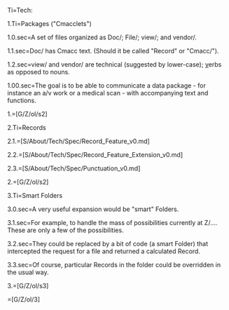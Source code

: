 Ti=Tech:

1.Ti=Packages ("Cmacclets")

1.0.sec=A set of files organized as Doc/; File/; view/; and vendor/.  

1.1.sec=Doc/ has Cmacc text.  (Should it be called "Record" or "Cmacc/").

1.2.sec=view/ and vendor/ are technical (suggested by lower-case); <u>v</u>erbs as opposed to nouns. 

1.00.sec=The goal is to be able to communicate a data package - for instance an a/v work or a medical scan - with accompanying text and functions.

1.=[G/Z/ol/s2]

2.Ti=Records

2.1.=[S/About/Tech/Spec/Record_Feature_v0.md]

2.2.=[S/About/Tech/Spec/Record_Feature_Extension_v0.md]

2.3.=[S/About/Tech/Spec/Punctuation_v0.md]

2.=[G/Z/ol/s2]

3.Ti=Smart Folders

3.0.sec=A very useful expansion would be "smart" Folders.

3.1.sec=For example, to handle the mass of possibilities currently at Z/....  These are only a few of the possibilities.

3.2.sec=They could be replaced by a bit of code (a smart Folder) that intercepted the request for a file and returned a calculated Record.

3.3.sec=Of course, particular Records in the folder could be overridden in the usual way.

3.=[G/Z/ol/s3]

=[G/Z/ol/3]